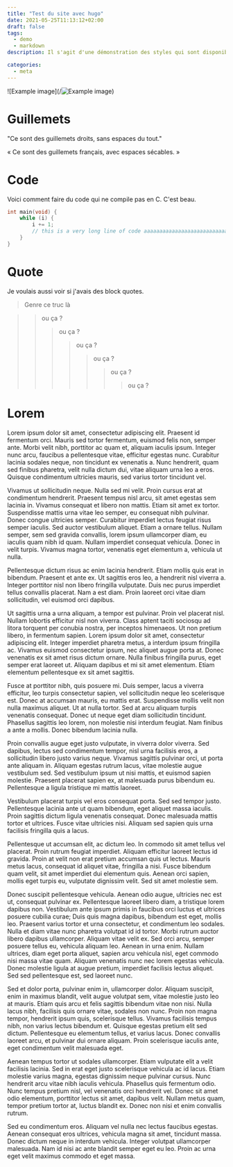 ```yaml
---
title: "Test du site avec hugo"
date: 2021-05-25T11:13:12+02:00
draft: false
tags:
  - demo
  - markdown
description: Il s'agit d'une démonstration des styles qui sont disponibles sur le blog, à partir d'un article markdown.

categories:
  - meta
---
```


![Example image](/![Example image](/image.png))

# Guillemets

"Ce sont des guillemets droits, sans espaces du tout."

« Ce sont des guillemets français, avec espaces sécables. »

<!--more-->

# Code

Voici comment faire du code qui ne compile pas en C. C'est beau.

```c
int main(void) {
	while (i) {
		i += 1;
		// this is a very long line of code aaaaaaaaaaaaaaaaaaaaaaaaaaaaaaaa
	}
}
```

# Quote

Je voulais aussi voir si j'avais des block quotes.

> Genre ce truc là

> > ou ça ?
> >
> > > ou ça ?
> > >
> > > > ou ça ?
> > > >
> > > > > ou ça ?
> > > > >
> > > > > > ou ça ?
> > > > > >
> > > > > > > ou ça ?

# Lorem

Lorem ipsum dolor sit amet, consectetur adipiscing elit. Praesent id fermentum orci. Mauris sed tortor fermentum, euismod felis non, semper ante. Morbi velit nibh, porttitor ac quam et, aliquam iaculis ipsum. Integer nunc arcu, faucibus a pellentesque vitae, efficitur egestas nunc. Curabitur lacinia sodales neque, non tincidunt ex venenatis a. Nunc hendrerit, quam sed finibus pharetra, velit nulla dictum dui, vitae aliquam urna leo a eros. Quisque condimentum ultricies mauris, sed varius tortor tincidunt vel.

Vivamus ut sollicitudin neque. Nulla sed mi velit. Proin cursus erat at condimentum hendrerit. Praesent tempus nisl arcu, sit amet egestas sem lacinia in. Vivamus consequat et libero non mattis. Etiam sit amet ex tortor. Suspendisse mattis urna vitae leo semper, eu consequat nibh pulvinar. Donec congue ultricies semper. Curabitur imperdiet lectus feugiat risus semper iaculis. Sed auctor vestibulum aliquet. Etiam a ornare tellus. Nullam semper, sem sed gravida convallis, lorem ipsum ullamcorper diam, eu iaculis quam nibh id quam. Nullam imperdiet consequat vehicula. Donec in velit turpis. Vivamus magna tortor, venenatis eget elementum a, vehicula ut nulla.

Pellentesque dictum risus ac enim lacinia hendrerit. Etiam mollis quis erat in bibendum. Praesent et ante ex. Ut sagittis eros leo, a hendrerit nisl viverra a. Integer porttitor nisl non libero fringilla vulputate. Duis nec purus imperdiet tellus convallis placerat. Nam a est diam. Proin laoreet orci vitae diam sollicitudin, vel euismod orci dapibus.

Ut sagittis urna a urna aliquam, a tempor est pulvinar. Proin vel placerat nisl. Nullam lobortis efficitur nisl non viverra. Class aptent taciti sociosqu ad litora torquent per conubia nostra, per inceptos himenaeos. Ut non pretium libero, in fermentum sapien. Lorem ipsum dolor sit amet, consectetur adipiscing elit. Integer imperdiet pharetra metus, a interdum ipsum fringilla ac. Vivamus euismod consectetur ipsum, nec aliquet augue porta at. Donec venenatis ex sit amet risus dictum ornare. Nulla finibus fringilla purus, eget semper erat laoreet ut. Aliquam dapibus et mi sit amet elementum. Etiam elementum pellentesque ex sit amet sagittis.

Fusce at porttitor nibh, quis posuere mi. Duis semper, lacus a viverra efficitur, leo turpis consectetur sapien, vel sollicitudin neque leo scelerisque est. Donec at accumsan mauris, eu mattis erat. Suspendisse mollis velit non nulla maximus aliquet. Ut at nulla tortor. Sed at arcu aliquam turpis venenatis consequat. Donec ut neque eget diam sollicitudin tincidunt. Phasellus sagittis leo lorem, non molestie nisi interdum feugiat. Nam finibus a ante a mollis. Donec bibendum lacinia nulla.

Proin convallis augue eget justo vulputate, in viverra dolor viverra. Sed dapibus, lectus sed condimentum tempor, nisl urna facilisis eros, a sollicitudin libero justo varius neque. Vivamus sagittis pulvinar orci, ut porta ante aliquam in. Aliquam egestas rutrum lacus, vitae molestie augue vestibulum sed. Sed vestibulum ipsum ut nisi mattis, et euismod sapien molestie. Praesent placerat sapien ex, at malesuada purus bibendum eu. Pellentesque a ligula tristique mi mattis laoreet.

Vestibulum placerat turpis vel eros consequat porta. Sed sed tempor justo. Pellentesque lacinia ante ut quam bibendum, eget aliquet massa iaculis. Proin sagittis dictum ligula venenatis consequat. Donec malesuada mattis tortor et ultrices. Fusce vitae ultricies nisi. Aliquam sed sapien quis urna facilisis fringilla quis a lacus.

Pellentesque ut accumsan elit, ac dictum leo. In commodo sit amet tellus vel placerat. Proin rutrum feugiat imperdiet. Aliquam efficitur laoreet lectus id gravida. Proin at velit non erat pretium accumsan quis ut lectus. Mauris metus lacus, consequat id aliquet vitae, fringilla a nisi. Fusce bibendum quam velit, sit amet imperdiet dui elementum quis. Aenean orci sapien, mollis eget turpis eu, vulputate dignissim velit. Sed sit amet molestie sem.

Donec suscipit pellentesque vehicula. Aenean odio augue, ultricies nec est ut, consequat pulvinar ex. Pellentesque laoreet libero diam, a tristique lorem dapibus non. Vestibulum ante ipsum primis in faucibus orci luctus et ultrices posuere cubilia curae; Duis quis magna dapibus, bibendum est eget, mollis leo. Praesent varius tortor et urna consectetur, et condimentum leo sodales. Nulla et diam vitae nunc pharetra volutpat id id tortor. Morbi rutrum auctor libero dapibus ullamcorper. Aliquam vitae velit ex. Sed orci arcu, semper posuere tellus eu, vehicula aliquam leo. Aenean in urna enim. Nullam ultrices, diam eget porta aliquet, sapien arcu vehicula nisl, eget commodo nisi massa vitae quam. Aliquam venenatis nunc nec lorem egestas vehicula. Donec molestie ligula at augue pretium, imperdiet facilisis lectus aliquet. Sed sed pellentesque est, sed laoreet nunc.

Sed et dolor porta, pulvinar enim in, ullamcorper dolor. Aliquam suscipit, enim in maximus blandit, velit augue volutpat sem, vitae molestie justo leo at mauris. Etiam quis arcu et felis sagittis bibendum vitae non nisi. Nulla lacus nibh, facilisis quis ornare vitae, sodales non nunc. Proin non magna tempor, hendrerit ipsum quis, scelerisque tellus. Vivamus facilisis tempus nibh, non varius lectus bibendum et. Quisque egestas pretium elit sed dictum. Pellentesque eu elementum tellus, et varius lacus. Donec convallis laoreet arcu, et pulvinar dui ornare aliquam. Proin scelerisque iaculis ante, eget condimentum velit malesuada eget.

Aenean tempus tortor ut sodales ullamcorper. Etiam vulputate elit a velit facilisis lacinia. Sed in erat eget justo scelerisque vehicula ac id lacus. Etiam molestie varius magna, egestas dignissim neque pulvinar cursus. Nunc hendrerit arcu vitae nibh iaculis vehicula. Phasellus quis fermentum odio. Nunc tempus pretium nisl, vel venenatis orci hendrerit vel. Donec sit amet odio elementum, porttitor lectus sit amet, dapibus velit. Nullam metus quam, tempor pretium tortor at, luctus blandit ex. Donec non nisi et enim convallis rutrum.

Sed eu condimentum eros. Aliquam vel nulla nec lectus faucibus egestas. Aenean consequat eros ultrices, vehicula magna sit amet, tincidunt massa. Donec dictum neque in interdum vehicula. Integer volutpat ullamcorper malesuada. Nam id nisi ac ante blandit semper eget eu leo. Proin ac urna eget velit maximus commodo et eget massa.
